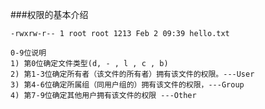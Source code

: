 ###权限的基本介绍

    -rwxrw-r-- 1 root root 1213 Feb 2 09:39 hello.txt
    
    0-9位说明
    1) 第0位确定文件类型(d, - , l , c , b)
    2) 第1-3位确定所有者（该文件的所有者）拥有该文件的权限。---User
    3) 第4-6位确定所属组（同用户组的）拥有该文件的权限，---Group
    4) 第7-9位确定其他用户拥有该文件的权限 ---Other